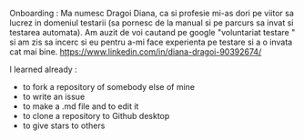 Onboarding :
Ma numesc Dragoi Diana, ca si profesie mi-as dori pe viitor sa lucrez in domeniul testarii (sa pornesc de la manual si pe parcurs sa invat si testarea automata).
Am auzit de voi cautand pe google "voluntariat testare " si am zis sa incerc si eu pentru a-mi face experienta pe testare si a o invata cat mai bine.
https://www.linkedin.com/in/diana-dragoi-90392674/

I learned already :
- to fork a repository of somebody else of mine
- to write an issue
- to make a .md file and to edit it
- to clone a repository to Github desktop
- to give stars to others 
